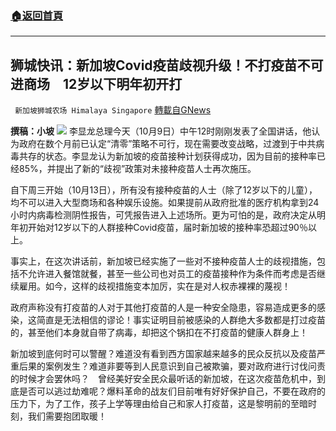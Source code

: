 ###  [:house:返回首頁](https://github.com/ourhimalayas/txt)
---


## 狮城快讯：新加坡Covid疫苗歧视升级！不打疫苗不可进商场　12岁以下明年初开打
` 新加坡狮城农场 Himalaya Singapore` [轉載自GNews](https://gnews.org/zh-hans/1582814/)

**撰稿：小坡**
![](https://assets.gnews.org/wp-content/uploads/2021/10/Screenshot-2021-10-09-144116.jpg)
李显龙总理今天（10月9日）中午12时刚刚发表了全国讲话，他认为政府在数个月前已认定“清零”策略不可行，现在需要改变战略，过渡到于中共病毒共存的状态。李显龙认为新加坡的疫苗接种计划获得成功，因为目前的接种率已经85%，并提出了新的“歧视”政策对未接种疫苗人士再次施压。

自下周三开始（10月13日），所有没有接种疫苗的人士（除了12岁以下的儿童），均不可以进入大型商场和各种娱乐设施。如果提前从政府批准的医疗机构拿到24小时内病毒检测阴性报告，可凭报告进入上述场所。更为可怕的是，政府决定从明年初开始对12岁以下的人群接种Covid疫苗，届时新加坡的接种率恐超过90％以上。

事实上，在这次讲话前，新加坡已经实施了一些对不接种疫苗人士的歧视措施，包括不允许进入餐馆就餐，甚至一些公司也对员工的疫苗接种作为条件而考虑是否继续雇用。如今，这样的歧视措施变本加厉，实在是对人权赤裸裸的蔑视！

政府声称没有打疫苗的人对于其他打疫苗的人是一种安全隐患，容易造成更多的感染，这简直是无法相信的谬论！事实证明目前被感染的人群绝大多数都是打过疫苗的，甚至他们本身就自带了病毒，却把这个锅扣在不打疫苗的健康人群身上！

新加坡到底何时可以警醒？难道没有看到西方国家越来越多的民众反抗以及疫苗严重后果的案例发生？难道非要等到人民意识到自己被欺骗，要对政府进行讨伐问责的时候才会罢休吗？　曾经美好安全民众最听话的新加坡，在这次疫苗危机中，到底是否可以逃过劫难呢？爆料革命的战友们目前唯有好好保护自己，不要在政府的压力下，为了工作，孩子上学等理由给自己和家人打疫苗，这是黎明前的至暗时刻，我们需要抱团取暖！
